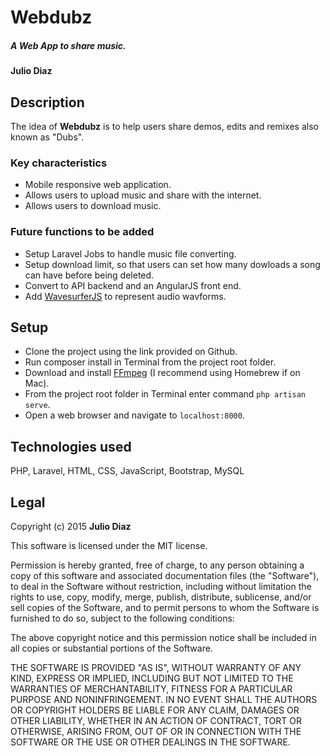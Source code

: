 # Webdubz

##### A Web App to share music.

#### Julio Diaz

## Description

The idea of **Webdubz** is to help users share demos, edits and remixes also known as "Dubs". 

### Key characteristics
* Mobile responsive web application.
* Allows users to upload music and share with the internet.
* Allows users to download music.

### Future functions to be added
* Setup Laravel Jobs to handle music file converting.
* Setup download limit, so that users can set how many 
  dowloads a song can have before being deleted.
* Convert to API backend and an AngularJS front end.
* Add [WavesurferJS](http://wavesurfer-js.org) to represent audio wavforms.


## Setup
* Clone the project using the link provided on Github.
* Run composer install in Terminal from the project root folder.
* Download and install [FFmpeg](https://www.ffmpeg.org) (I recommend using Homebrew if on Mac).
* From the project root folder in Terminal enter command ```php artisan serve```.
* Open a web browser and navigate to ```localhost:8000```.

## Technologies used

PHP, Laravel, HTML, CSS, JavaScript, Bootstrap, MySQL

## Legal

Copyright (c) 2015 **Julio Diaz**

This software is licensed under the MIT license.

Permission is hereby granted, free of charge, to any person obtaining a copy
of this software and associated documentation files (the "Software"), to deal
in the Software without restriction, including without limitation the rights
to use, copy, modify, merge, publish, distribute, sublicense, and/or sell
copies of the Software, and to permit persons to whom the Software is
furnished to do so, subject to the following conditions:

The above copyright notice and this permission notice shall be included in
all copies or substantial portions of the Software.

THE SOFTWARE IS PROVIDED "AS IS", WITHOUT WARRANTY OF ANY KIND, EXPRESS OR
IMPLIED, INCLUDING BUT NOT LIMITED TO THE WARRANTIES OF MERCHANTABILITY,
FITNESS FOR A PARTICULAR PURPOSE AND NONINFRINGEMENT. IN NO EVENT SHALL THE
AUTHORS OR COPYRIGHT HOLDERS BE LIABLE FOR ANY CLAIM, DAMAGES OR OTHER
LIABILITY, WHETHER IN AN ACTION OF CONTRACT, TORT OR OTHERWISE, ARISING FROM,
OUT OF OR IN CONNECTION WITH THE SOFTWARE OR THE USE OR OTHER DEALINGS IN
THE SOFTWARE.